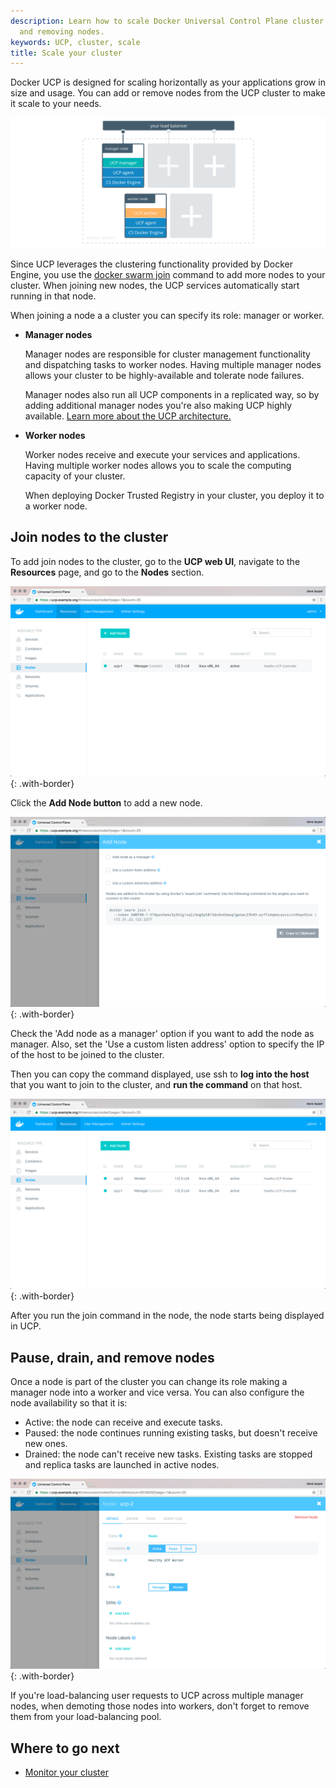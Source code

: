 ```yaml
---
description: Learn how to scale Docker Universal Control Plane cluster, by adding
  and removing nodes.
keywords: UCP, cluster, scale
title: Scale your cluster
---
```


Docker UCP is designed for scaling horizontally as your applications grow in
size and usage. You can add or remove nodes from the UCP cluster to make it
scale to your needs.

![](../images/scale-your-cluster-1.svg)

Since UCP leverages the clustering functionality provided by Docker Engine,
you use the [docker swarm join](/engine/swarm/swarm-tutorial/add-nodes.md)
command to add more nodes to your cluster. When joining new nodes, the UCP
services automatically start running in that node.

When joining a node a a cluster you can specify its role: manager or worker.

* **Manager nodes**

    Manager nodes are responsible for cluster management functionality and
    dispatching tasks to worker nodes. Having multiple manager nodes allows
    your cluster to be highly-available and tolerate node failures.

    Manager nodes also run all UCP components in a replicated way, so by adding
    additional manager nodes you're also making UCP highly available.
    [Learn more about the UCP architecture.](../architecture.md)

* **Worker nodes**

    Worker nodes receive and execute your services and applications. Having
    multiple worker nodes allows you to scale the computing capacity of your
    cluster.

    When deploying Docker Trusted Registry in your cluster, you deploy it to a
    worker node.


## Join nodes to the cluster

To add join nodes to the cluster, go to the **UCP web UI**, navigate to
the **Resources** page, and go to the **Nodes** section.

![](../images/scale-your-cluster-1.png){: .with-border}

Click the **Add Node button** to add a new node.

![](../images/scale-your-cluster-2.png){: .with-border}

Check the 'Add node as a manager' option if you want to add the node as manager.
Also, set the 'Use a custom listen address' option to specify the IP of the
host to be joined to the cluster.

Then you can copy the command displayed, use ssh to **log into the host** that
you want to join to the cluster, and **run the command** on that host.

![](../images/scale-your-cluster-3.png){: .with-border}

After you run the join command in the node, the node starts being displayed
in UCP.

## Pause, drain, and remove nodes

Once a node is part of the cluster you can change its role making a manager
node into a worker and vice versa. You can also configure the node availability
so that it is:

* Active: the node can receive and execute tasks.
* Paused: the node continues running existing tasks, but doesn't receive new ones.
* Drained: the node can't receive new tasks. Existing tasks are stopped and
replica tasks are launched in active nodes.

![](../images/scale-your-cluster-4.png){: .with-border}

If you're load-balancing user requests to UCP across multiple manager nodes,
when demoting those nodes into workers, don't forget to remove them from your
load-balancing pool.

## Where to go next

* [Monitor your cluster](../monitor/index.md)
